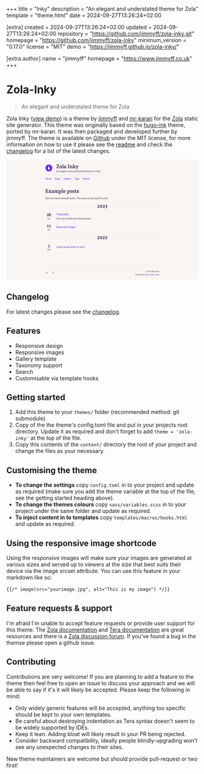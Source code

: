 
+++
title = "Inky"
description = "An elegant and understated theme for Zola"
template = "theme.html"
date = 2024-09-27T13:26:24+02:00

[extra]
created = 2024-09-27T13:26:24+02:00
updated = 2024-09-27T13:26:24+02:00
repository = "https://github.com/jimmyff/zola-inky.git"
homepage = "https://github.com/jimmyff/zola-inky"
minimum_version = "0.17.0"
license = "MIT"
demo = "https://jimmyff.github.io/zola-inky/"

[extra.author]
name = "jimmyff"
homepage = "https://www.jimmyff.co.uk"
+++        


# Zola-Inky

> An elegant and understated theme for Zola

Zola Inky ([view demo](https://jimmyff.github.io/zola-inky)) is a theme by [jimmyff](https://github.com/jimmyff) and [mr-karan](https://github.com/mr-karan) for the [Zola](https://www.getzola.org/) static site generator. This theme was originally based on the [hugo-ink](https://github.com/knadh/hugo-ink) theme, ported by mr-karan. It was then packaged and developed further by jimmyff. The theme is available on [Github](https://github.com/jimmyff/zola-inky) under the MIT license, for more information on how to use it please see the [readme](https://github.com/jimmyff/zola-inky/blob/main/README.md) and check the [changelog](https://github.com/jimmyff/zola-inky/blob/main/CHANGELOG.md) for a list of the latest changes.

[![PNG](screenshot.png)](https://jimmyff.github.io/zola-inky)

## Changelog

For latest changes please see the [changelog](CHANGELOG.md).

## Features

- Responsive design
- Responsive images
- Gallery template
- Taxonomy support
- Search
- Customisable via template hooks

## Getting started

1. Add this theme to your `themes/` folder (recommended method: git submodule).
2. Copy of the the theme's config.toml file and put in your projects root directory. Update it as required and don't forget to add `theme = 'zola-inky'` at the top of the file.
3. Copy this contents of the `content/` directory the root of your project and change the files as your necessary.

## Customising the theme

- __To change the settings__ copy `config.toml` in to your project and update as required (make sure you add the theme variable at the top of the file, see the getting started heading above).
- __To change the themes colours__ copy `sass/variables.scss` in to your project under the same folder and update as required.
- __To inject content in to templates__ copy `templates/macros/hooks.html` and update as required.

## Using the responsive image shortcode

Using the responsive images will make sure your images are generated at various sizes and served up to viewers at the size that best suits their device via the image srcset attribute. You can use this feature in your markdown like so:

```md
{{/* image(src="yourimage.jpg", alt="This is my image") */}}
```

## Feature requests & support

I'm afraid I'm unable to accept feature requests or provide user support for this theme. The [Zola documentation](https://www.getzola.org/documentation/getting-started/overview/) and [Tera documentation](https://tera.netlify.app/docs/) are great resources and there is a [Zola discussion forum](https://zola.discourse.group/). If you've found a bug in the themse please open a github issue.

## Contributing

Contributions are very welcome! If you are planning to add a feature to the theme then feel free to open an issue to discuss your approach and we will be able to say if it's it will likely be accepted. Please keep the following in mind:

- Only widely generic features will be accepted, anything too specific should be kept to your own templates.
- Be careful about destroying indentation as Tera syntax doesn't seem to be widely supported by IDEs.
- Keep it lean. Adding bloat will likely result in your PR being rejected.
- Consider backward compatibility, ideally people blindly-upgrading won't see any unexpected changes to their sites.

New theme maintainers are welcome but should provide pull-request or two first!

        